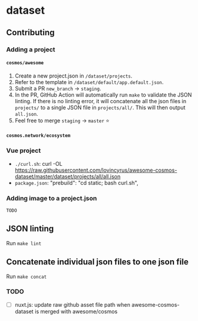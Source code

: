 # dataset

## Contributing

### Adding a project

#### `cosmos/awesome`

1. Create a new project.json in `/dataset/projects`.
2. Refer to the template in `/dataset/default/app.default.json`.
3. Submit a PR `new_branch` -> `staging`.
4. In the PR, GitHub Action will automatically run `make` to validate the JSON linting. If there is no linting error, it will concatenate all the json files in `projects/` to a single JSON file in `projects/all/`. This will then output `all.json`.
5. Feel free to merge `staging` -> `master` ⭐️

#### `cosmos.network/ecosystem`

### Vue project

- `./curl.sh`: curl -OL https://raw.githubusercontent.com/lovincyrus/awesome-cosmos-dataset/master/dataset/projects/all/all.json
- `package.json`: "prebuild": "cd static; bash curl.sh",

### Adding image to a project.json

`TODO`

## JSON linting

Run `make lint`

## Concatenate individual json files to one json file

Run `make concat`

### TODO

- [ ] nuxt.js: update raw github asset file path when awesome-cosmos-dataset is merged with awesome/cosmos
